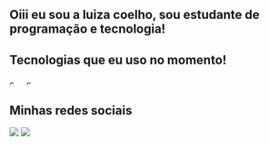 ## Oiii eu sou a luiza coelho, sou estudante de programação e tecnologia!

## Tecnologias que eu uso no momento!

<div align="left">
  <img src="https://cdn.jsdelivr.net/gh/devicons/devicon/icons/c/c-original.svg" height="10" alt="c logo"  />
  <img width="12" />
  <img src="https://cdn.jsdelivr.net/gh/devicons/devicon/icons/cplusplus/cplusplus-original.svg" height="10" alt="cplusplus logo"  />
</div>

###
  
  ## Minhas redes sociais
 
<div> 
  <a href="" target="_blank"><img src="https://img.shields.io/badge/-Instagram-%23E4405F?style=for-the-badge&logo=instagram&logoColor=white" target="_blank"></a>
  <a href="https://www.linkedin.com/in/luizacoelh" target="_blank"><img src="https://img.shields.io/badge/-LinkedIn-%230077B5?style=for-the-badge&logo=linkedin&logoColor=white" target="_blank"></a> 
  
</div>
